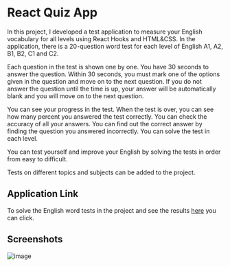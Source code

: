 # React Quiz App 
In this project, I developed a test application to measure your English vocabulary for all levels using React Hooks and HTML&CSS. In the application, there is a 20-question word test for each level of English A1, A2, B1, B2, C1 and C2.

Each question in the test is shown one by one. You have 30 seconds to answer the question. Within 30 seconds, you must mark one of the options given in the question and move on to the next question. If you do not answer the question until the time is up, your answer will be automatically blank and you will move on to the next question.

You can see your progress in the test. When the test is over, you can see how many percent you answered the test correctly. You can check the accuracy of all your answers. You can find out the correct answer by finding the question you answered incorrectly. You can solve the test in each level.

You can test yourself and improve your English by solving the tests in order from easy to difficult.

Tests on different topics and subjects can be added to the project.

## Application Link
To solve the English word tests in the project and see the results [here](https://quiz.yasinakbulut.com) you can click. 

## Screenshots

![image](https://github.com/yasinakbulut25/react-quiz-app/assets/62993659/aae9e1c1-41d2-4389-a5f1-1243b10aeb78)
